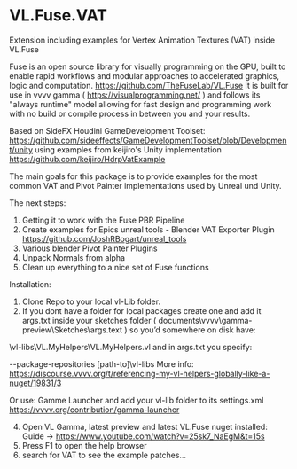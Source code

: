 # VL.Fuse.VAT
Extension including examples for Vertex Animation Textures (VAT) inside VL.Fuse 

Fuse is an open source library for visually programming on the GPU, built to enable rapid workflows and modular approaches to accelerated graphics, logic and computation. https://github.com/TheFuseLab/VL.Fuse 
It is built for use in vvvv gamma ( https://visualprogramming.net/ ) and follows its "always runtime" model allowing for fast design and programming work with no build or compile process in between you and your results.

Based on SideFX Houdini GameDevelopment Toolset: 
https://github.com/sideeffects/GameDevelopmentToolset/blob/Development/unity
using examples from keijiro's Unity implementation 
https://github.com/keijiro/HdrpVatExample 

The main goals for this package is to provide examples for the most common VAT and Pivot Painter implementations used by Unreal und Unity. 

The next steps:

1. Getting it to work with the Fuse PBR Pipeline
2. Create examples for Epics unreal tools  - Blender VAT Exporter Plugin https://github.com/JoshRBogart/unreal_tools
3. Various blender Pivot Painter Plugins
4. Unpack Normals from alpha
5. Clean up everything to a nice set of Fuse functions

Installation: 

1. Clone Repo to your local vl-Lib folder.
2. If you dont have a folder for local packages create one and add it args.txt inside your sketches folder ( documents\vvvv\gamma-preview\Sketches\args.text ) 
 so you’d somewhere on disk have:

\vl-libs\VL.MyHelpers\VL.MyHelpers.vl
and in args.txt you specify:

--package-repositories [path-to]\vl-libs
More info: https://discourse.vvvv.org/t/referencing-my-vl-helpers-globally-like-a-nuget/19831/3

Or use: Gamme Launcher and add your vl-lib folder to its settings.xml https://vvvv.org/contribution/gamma-launcher

4. Open VL Gamma, latest preview and latest VL.Fuse nuget installed: Guide -> https://www.youtube.com/watch?v=25sk7_NaEgM&t=15s
5. Press F1 to open the help browser
6. search for VAT to see the example patches...
